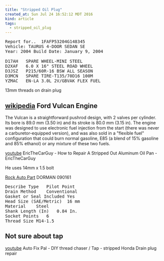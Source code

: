 ```yaml
---
title: "Stripped Oil Plug"
created_at: Sun Jul 24 16:52:12 MDT 2016
kind: article
tags:
  - stripped_oil_plug
---
```


<pre>
Report for..  1FAFP53204G148345
Vehicle: TAURUS 4-DOOR SEDAN SE
Year: 2004 Build Date: January 9, 2004

D17AH	SPARE WHEEL-MINI STEEL
D2XAF	6.0 X 16" STEEL ROAD WHEEL
D3JSZ	P215/60R-16 BSW ALL SEASON
D3MCN	SPARE TIRE-T135/70D16 100M
YZMAC	EN-LA 3.0L 2V/GBVAK FLEX FUEL
</pre>

13mm threads on drain plug

## <a href="https://en.wikipedia.org/wiki/Ford_Vulcan_engine" target="_blank">wikipedia</a> Ford Vulcan Engine

The Vulcan is a straightforward pushrod design, with 2 valves per
cylinder. Its bore is 89.0 mm (3.50 in) and its stroke is 80.0 mm (3.15
in). The engine was designed to use electronic fuel injection from the
start (there was never a carburetor-equipped version), and was also sold
in a "flexible fuel" configuration that could burn normal gasoline, E85 (a
blend of 15% gasoline and 85% ethanol) or any mixture of these two fuels.

<a href="https://www.youtube.com/watch?v=HaNls0uuOUs" target="_blank">youtube</a>
EricTheCarGuy - How to Repair A Stripped Out Aluminum Oil Pan - EricTheCarGuy

He uses 14mm x 1.5 bolt


<a href="http://www.rockauto.com/en/moreinfo.php?pk=3270501&cc=1425068&jsn=473" target="_blank">Rock Auto Part</a>
DORMAN 090161 	

<pre>
Describe Type	Pilot Point
Drain Method	Conventional
Gasket or Seal Included	Yes
Head Size (SAE/Metric)	16 mm
Material	Steel
Shank Length (In)	0.84 In.
Socket Points	6
Thread Size	M14-1.5
</pre>

## Not sure about tap

<a href="https://www.youtube.com/watch?v=2PIy3HZDqkg" target="_blank">youtube</a>
Auto Fix Pal - DIY thread chaser / Tap - stripped Honda Drain plug repair


<!--
html boilerplate
<a href="" target="_blank"></a>
<a name=""></a>
<img src="" width="400px">
<ul>
  <li></li>
</ul>
<pre>
</pre>
<pre><code>
</code></pre>
-->
